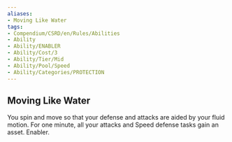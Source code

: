 ```yaml
---
aliases:
- Moving Like Water
tags:
- Compendium/CSRD/en/Rules/Abilities
- Ability
- Ability/ENABLER
- Ability/Cost/3
- Ability/Tier/Mid
- Ability/Pool/Speed
- Ability/Categories/PROTECTION
---
```


  
## Moving Like Water  
You spin and move so that your defense and attacks are aided by your fluid motion. For one minute, all your attacks and Speed defense tasks gain an asset. Enabler. 